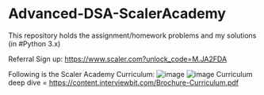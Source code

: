 # Advanced-DSA-ScalerAcademy

This repository holds the assignment/homework problems and my solutions (in #Python 3.x)

Referral Sign up: https://www.scaler.com?unlock_code=M.JA2FDA

Following is the Scaler Academy Curriculum:
![image](https://user-images.githubusercontent.com/37844679/157374360-ee9aa966-6f51-4d1f-91a2-f36c2e6c98ba.png)
![image](https://user-images.githubusercontent.com/37844679/157374832-d320e9e7-0bee-4c74-9a6b-95f608d3bb61.png)
Curriculum deep dive = https://content.interviewbit.com/Brochure-Curriculum.pdf
